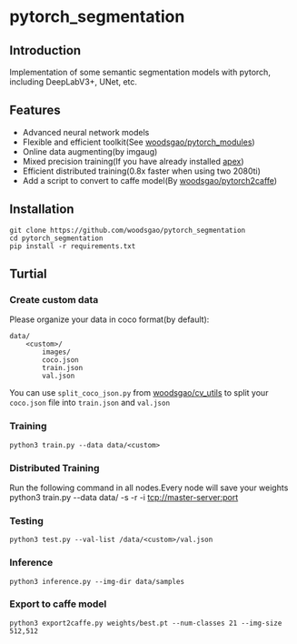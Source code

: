# pytorch_segmentation

## Introduction

Implementation of some semantic segmentation models with pytorch, including DeepLabV3+, UNet, etc.

## Features

 - Advanced neural network models
 - Flexible and efficient toolkit(See [woodsgao/pytorch_modules](https://github.com/woodsgao/pytorch_modules))
 - Online data augmenting(by imgaug)
 - Mixed precision training(If you have already installed [apex](https://github.com/NVIDIA/apex))
 - Efficient distributed training(0.8x faster when using two 2080ti)
 - Add a script to convert to caffe model(By [woodsgao/pytorch2caffe](https://github.com/woodsgao/pytorch2caffe))

## Installation

    git clone https://github.com/woodsgao/pytorch_segmentation
    cd pytorch_segmentation
    pip install -r requirements.txt

## Turtial

### Create custom data

Please organize your data in coco format(by default):

    data/
        <custom>/
            images/
            coco.json
            train.json
            val.json

You can use `split_coco_json.py` from [woodsgao/cv_utils](https://github.com/woodsgao/cv_utils)
 to split your `coco.json` file into `train.json` and `val.json`

### Training

    python3 train.py --data data/<custom>

### Distributed Training

Run the following command in all nodes.Every node will save your weights
    python3 train.py --data data/<custom> -s <world-size> -r <rank> -i <tcp://master-server:port>

### Testing

    python3 test.py --val-list /data/<custom>/val.json

### Inference

    python3 inference.py --img-dir data/samples

### Export to caffe model

    python3 export2caffe.py weights/best.pt --num-classes 21 --img-size 512,512
